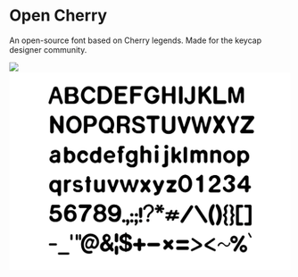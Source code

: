 # Open Cherry
An open-source font based on Cherry legends. Made for the keycap designer community.


![](cover_image.png)
![](specimen.png)
